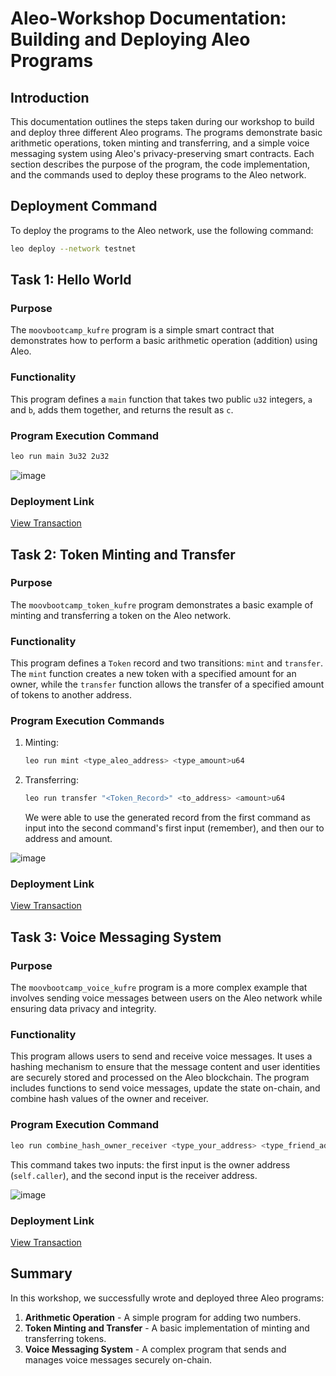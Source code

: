 # Aleo-Workshop Documentation: Building and Deploying Aleo Programs

## Introduction
This documentation outlines the steps taken during our workshop to build and deploy three different Aleo programs. The programs demonstrate basic arithmetic operations, token minting and transferring, and a simple voice messaging system using Aleo's privacy-preserving smart contracts. Each section describes the purpose of the program, the code implementation, and the commands used to deploy these programs to the Aleo network.

## Deployment Command
To deploy the programs to the Aleo network, use the following command: 
``` bash 
leo deploy --network testnet
```

## Task 1: Hello World

### Purpose
The `moovbootcamp_kufre` program is a simple smart contract that demonstrates how to perform a basic arithmetic operation (addition) using Aleo.

### Functionality
This program defines a `main` function that takes two public `u32` integers, `a` and `b`, adds them together, and returns the result as `c`.

### Program Execution Command
```bash
leo run main 3u32 2u32
```

![image](https://github.com/user-attachments/assets/a2032652-f94e-4796-ad75-4bad74ccc500)

### Deployment Link
[View Transaction](https://explorer.aleo.org/transaction/at1wuyvymd52l74fvdd47rhc6wk76nagpy7jkfstqnmel8njmcxq5fq8utacw)

## Task 2: Token Minting and Transfer

### Purpose
The `moovbootcamp_token_kufre` program demonstrates a basic example of minting and transferring a token on the Aleo network.

### Functionality
This program defines a `Token` record and two transitions: `mint` and `transfer`. The `mint` function creates a new token with a specified amount for an owner, while the `transfer` function allows the transfer of a specified amount of tokens to another address.

### Program Execution Commands

1. Minting:
   ```bash
   leo run mint <type_aleo_address> <type_amount>u64
   ```

2. Transferring:
   ```bash
   leo run transfer "<Token_Record>" <to_address> <amount>u64
   ```
   We were able to use the generated record from the first command as input into the second command's first input (remember), and then our to address and amount.

![image](https://github.com/user-attachments/assets/3ebabf49-4d4d-4161-ba4d-1868d9d839d4)

### Deployment Link
[View Transaction](https://explorer.aleo.org/transaction/at1a8u5f52t05j5h262qvr0ndmks5yxqf6gz4ar8xsrrsuvzv5wmu9sf5jdda)

## Task 3: Voice Messaging System

### Purpose
The `moovbootcamp_voice_kufre` program is a more complex example that involves sending voice messages between users on the Aleo network while ensuring data privacy and integrity.

### Functionality
This program allows users to send and receive voice messages. It uses a hashing mechanism to ensure that the message content and user identities are securely stored and processed on the Aleo blockchain. The program includes functions to send voice messages, update the state on-chain, and combine hash values of the owner and receiver.

### Program Execution Command
```bash
leo run combine_hash_owner_receiver <type_your_address> <type_friend_address>
```
This command takes two inputs: the first input is the owner address (`self.caller`), and the second input is the receiver address.

![image](https://github.com/user-attachments/assets/f4cb2fd3-94e8-44ff-9d3f-b4ead3d526c8)

### Deployment Link
[View Transaction](https://explorer.aleo.org/transaction/at1lsu2pft7kcr4tjt3yz6hk39k4pf9cqzlx3p8lv2kjzanlaudrgzs2zzt5w)

## Summary
In this workshop, we successfully wrote and deployed three Aleo programs:

1. **Arithmetic Operation** - A simple program for adding two numbers.
2. **Token Minting and Transfer** - A basic implementation of minting and transferring tokens.
3. **Voice Messaging System** - A complex program that sends and manages voice messages securely on-chain.
